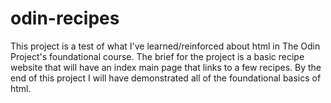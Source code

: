 # odin-recipes
This project is a test of what I've learned/reinforced about html in The Odin Project's foundational course. The brief for the project is a basic recipe website that will have an index main page that links to a few recipes. By the end of this project I will have demonstrated all of the foundational basics of html.
